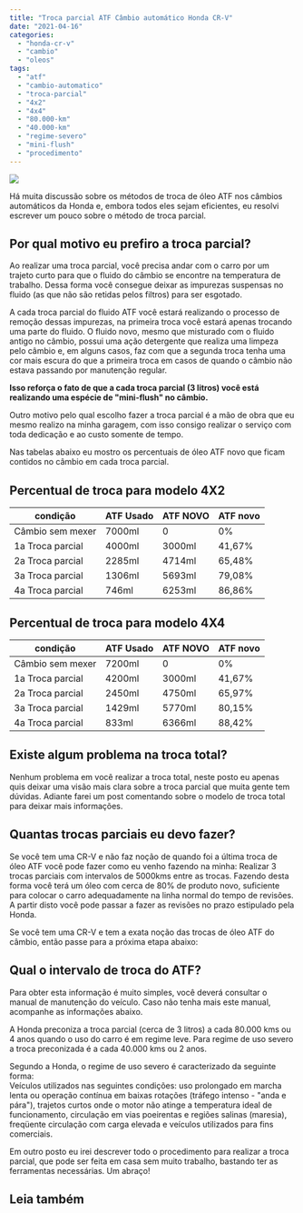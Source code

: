 ```yaml
---
title: "Troca parcial ATF Câmbio automático Honda CR-V"
date: "2021-04-16"
categories:
  - "honda-cr-v"
  - "cambio"
  - "oleos"
tags:
  - "atf"
  - "cambio-automatico"
  - "troca-parcial"
  - "4x2"
  - "4x4"
  - "80.000-km"
  - "40.000-km"
  - "regime-severo"
  - "mini-flush"
  - "procedimento"
---
```


![](https://garagemdomadeira.com/wp-content/uploads/2021/04/header_cambio.jpg?w=1024)

Há muita discussão sobre os métodos de troca de óleo ATF nos câmbios automáticos da Honda e, embora todos eles sejam eficientes, eu resolvi escrever um pouco sobre o método de troca parcial.

<!--more-->

## Por qual motivo eu prefiro a troca parcial?

Ao realizar uma troca parcial, você precisa andar com o carro por um trajeto curto para que o fluido do câmbio se encontre na temperatura de trabalho. Dessa forma você consegue deixar as impurezas suspensas no fluido (as que não são retidas pelos filtros) para ser esgotado.

A cada troca parcial do fluido ATF você estará realizando o processo de remoção dessas impurezas, na primeira troca você estará apenas trocando uma parte do fluido. O fluido novo, mesmo que misturado com o fluido antigo no câmbio, possui uma ação detergente que realiza uma limpeza pelo câmbio e, em alguns casos, faz com que a segunda troca tenha uma cor mais escura do que a primeira troca em casos de quando o câmbio não estava passando por manutenção regular.

**Isso reforça o fato de que a cada troca parcial (3 litros) você está realizando uma espécie de "mini-flush" no câmbio.**

Outro motivo pelo qual escolho fazer a troca parcial é a mão de obra que eu mesmo realizo na minha garagem, com isso consigo realizar o serviço com toda dedicação e ao custo somente de tempo.

Nas tabelas abaixo eu mostro os percentuais de óleo ATF novo que ficam contidos no câmbio em cada troca parcial.

## Percentual de troca para modelo 4X2

| condição | ATF Usado | ATF NOVO | ATF novo |
| --- | --- | --- | --- |
| Câmbio sem mexer | 7000ml | 0 | 0% |
| 1a Troca parcial | 4000ml | 3000ml | 41,67% |
| 2a Troca parcial | 2285ml | 4714ml | 65,48% |
| 3a Troca parcial | 1306ml | 5693ml | 79,08% |
| 4a Troca parcial | 746ml | 6253ml | 86,86% |

## Percentual de troca para modelo 4X4

| condição | ATF Usado | ATF NOVO | ATF novo |
| --- | --- | --- | --- |
| Câmbio sem mexer | 7200ml | 0 | 0% |
| 1a Troca parcial | 4200ml | 3000ml | 41,67% |
| 2a Troca parcial | 2450ml | 4750ml | 65,97% |
| 3a Troca parcial | 1429ml | 5770ml | 80,15% |
| 4a Troca parcial | 833ml | 6366ml | 88,42% |

## Existe algum problema na troca total?

Nenhum problema em você realizar a troca total, neste posto eu apenas quis deixar uma visão mais clara sobre a troca parcial que muita gente tem dúvidas. Adiante farei um post comentando sobre o modelo de troca total para deixar mais informações.

## Quantas trocas parciais eu devo fazer?

Se você tem uma CR-V e não faz noção de quando foi a última troca de óleo ATF você pode fazer como eu venho fazendo na minha: Realizar 3 trocas parciais com intervalos de 5000kms entre as trocas. Fazendo desta forma você terá um óleo com cerca de 80% de produto novo, suficiente para colocar o carro adequadamente na linha normal do tempo de revisões. A partir disto você pode passar a fazer as revisões no prazo estipulado pela Honda.

Se você tem uma CR-V e tem a exata noção das trocas de óleo ATF do câmbio, então passe para a próxima etapa abaixo:

## Qual o intervalo de troca do ATF?

Para obter esta informação é muito simples, você deverá consultar o manual de manutenção do veículo. Caso não tenha mais este manual, acompanhe as informações abaixo.

A Honda preconiza a troca parcial (cerca de 3 litros) a cada 80.000 kms ou 4 anos quando o uso do carro é em regime leve. Para regime de uso severo a troca preconizada é a cada 40.000 kms ou 2 anos.

Segundo a Honda, o regime de uso severo é caracterizado da seguinte forma:  
Veículos utilizados nas seguintes condições: uso prolongado em marcha lenta ou operação contínua em baixas rotações (tráfego intenso - "anda e pára"), trajetos curtos onde o motor não atinge a temperatura ideal de funcionamento, circulação em vias poeirentas e regiões salinas (maresia), freqüente circulação com carga elevada e veículos utilizados para fins comerciais.

Em outro posto eu irei descrever todo o procedimento para realizar a troca parcial, que pode ser feita em casa sem muito trabalho, bastando ter as ferramentas necessárias. Um abraço!

## Leia também

